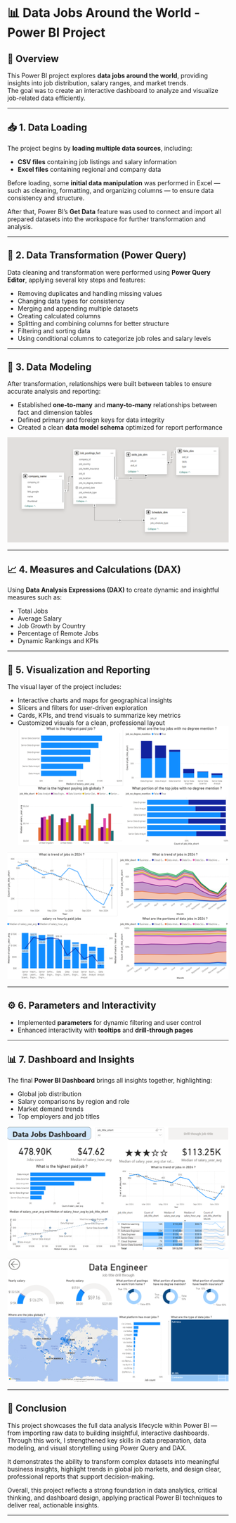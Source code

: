 
# 📊 Data Jobs Around the World - Power BI Project

## 🧩 Overview
This Power BI project explores **data jobs around the world**, providing insights into job distribution, salary ranges, and market trends.  
The goal was to create an interactive dashboard to analyze and visualize job-related data efficiently.

---

## 📥 1. Data Loading
The project begins by **loading multiple data sources**, including:  
- **CSV files** containing job listings and salary information  
- **Excel files** containing regional and company data  

Before loading, some **initial data manipulation** was performed in Excel — such as cleaning, formatting, and organizing columns — to ensure data consistency and structure.  

After that, Power BI’s **Get Data** feature was used to connect and import all prepared datasets into the workspace for further transformation and analysis.

---

## 🔧 2. Data Transformation (Power Query)
Data cleaning and transformation were performed using **Power Query Editor**, applying several key steps and features:
- Removing duplicates and handling missing values  
- Changing data types for consistency  
- Merging and appending multiple datasets  
- Creating calculated columns  
- Splitting and combining columns for better structure  
- Filtering and sorting data  
- Using conditional columns to categorize job roles and salary levels  

---

## 🔗 3. Data Modeling
After transformation, relationships were built between tables to ensure accurate analysis and reporting:
- Established **one-to-many** and **many-to-many** relationships between fact and dimension tables  
- Defined primary and foreign keys for data integrity  
- Created a clean **data model schema** optimized for report performance  

![alt text](/images/5.png)

---

## 📈 4. Measures and Calculations (DAX)
Using **Data Analysis Expressions (DAX)** to create dynamic and insightful measures such as:
- Total Jobs  
- Average Salary  
- Job Growth by Country  
- Percentage of Remote Jobs  
- Dynamic Rankings and KPIs  

---

## 🎨 5. Visualization and Reporting
The visual layer of the project includes:
- Interactive charts and maps for geographical insights  
- Slicers and filters for user-driven exploration  
- Cards, KPIs, and trend visuals to summarize key metrics  
- Customized visuals for a clean, professional layout  
![alt text](/images/3.png)

![alt text](/images/4.png)


---

## ⚙️ 6. Parameters and Interactivity
- Implemented **parameters** for dynamic filtering and user control  
- Enhanced interactivity with **tooltips** and **drill-through pages**  

---

## 📊 7. Dashboard and Insights
The final **Power BI Dashboard** brings all insights together, highlighting:
- Global job distribution  
- Salary comparisons by region and role  
- Market demand trends  
- Top employers and job titles

![alt text](/images/1.png)


![alt text](/images/2.png)

---

## 🧠 Conclusion
This project showcases the full data analysis lifecycle within Power BI — from importing raw data to building insightful, interactive dashboards. Through this work, I strengthened key skills in data preparation, data modeling, and visual storytelling using Power Query and DAX.

It demonstrates the ability to transform complex datasets into meaningful business insights, highlight trends in global job markets, and design clear, professional reports that support decision-making.

Overall, this project reflects a strong foundation in data analytics, critical thinking, and dashboard design, applying practical Power BI techniques to deliver real, actionable insights.


---

